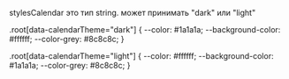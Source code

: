 stylesCalendar это тип string.
может принимать "dark" или "light"

.root[data-calendarTheme="dark"] {
--color: #1a1a1a;
--background-color: #ffffff;
--color-grey: #8c8c8c;
}

.root[data-calendarTheme="light"] {
--color: #ffffff;
--background-color: #1a1a1a;
--color-grey: #8c8c8c;
}
